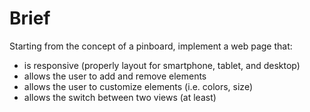 # Brief

Starting from the concept of a pinboard, implement a web page that:

- is responsive (properly layout for smartphone, tablet, and desktop)
- allows the user to add and remove elements
- allows the user to customize elements (i.e. colors, size)
- allows the switch between two views (at least)
